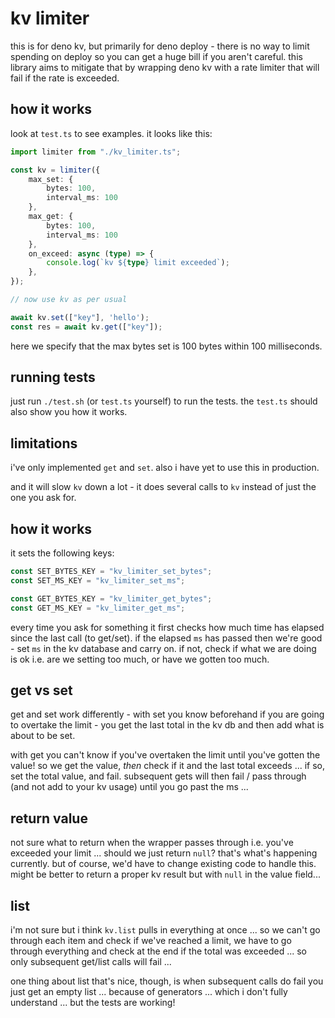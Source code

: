 # kv limiter

this is for deno kv, but primarily for deno deploy -
there is no way to limit spending on deploy so
you can get a huge bill if you aren't careful. this
library aims to mitigate that by wrapping deno kv
with a rate limiter that will fail if the rate is
exceeded.

## how it works

look at `test.ts` to see examples. it looks like this:

```ts
import limiter from "./kv_limiter.ts";

const kv = limiter({
    max_set: {
        bytes: 100,
        interval_ms: 100
    },
    max_get: {
        bytes: 100,
        interval_ms: 100
    },
    on_exceed: async (type) => {
        console.log(`kv ${type} limit exceeded`);
    },
});

// now use kv as per usual

await kv.set(["key"], 'hello');
const res = await kv.get(["key"]);

```

here we specify that the max bytes set is 100 bytes
within 100 milliseconds.

## running tests

just run `./test.sh` (or `test.ts` yourself) to run
the tests. the `test.ts` should also show you how
it works.

## limitations

i've only implemented `get` and `set`. also i have
yet to use this in production.

and it will slow `kv` down a lot - it does several
calls to `kv` instead of just the one you ask for.

## how it works

it sets the following keys:

```ts
const SET_BYTES_KEY = "kv_limiter_set_bytes";
const SET_MS_KEY = "kv_limiter_set_ms";

const GET_BYTES_KEY = "kv_limiter_get_bytes";
const GET_MS_KEY = "kv_limiter_get_ms";
```

every time you ask for something it first checks
how much time has elapsed since the last call
(to get/set). if the elapsed `ms` has passed then
we're good - set `ms` in the kv database and carry on.
if not, check if what we are doing is ok i.e. are
we setting too much, or have we gotten too much.

## get vs set

get and set work differently - with set you know
beforehand if you are going to overtake the limit -
you get the last total in the kv db and then add
what is about to be set.

with get you can't know if you've overtaken the
limit until you've gotten the value! so we get
the value, _then_ check if it and the last total
exceeds ... if so, set the total value, and fail.
subsequent gets will then fail / pass through
(and not add to your kv usage) until you go past
the ms ...

## return value

not sure what to return when the wrapper passes
through i.e. you've exceeded your limit ... should
we just return `null`? that's what's happening
currently. but of course, we'd have to change
existing code to handle this. might be better to
return a proper kv result but with `null` in the
value field...

## list

i'm not sure but i think `kv.list` pulls in
everything at once ... so we can't go through
each item and check if we've reached a limit,
we have to go through everything and check at
the end if the total was exceeded ... so only
subsequent get/list calls will fail ...

one thing about list that's nice, though, is
when subsequent calls do fail you just get
an empty list ... because of generators ...
which i don't fully understand ... but the
tests are working!